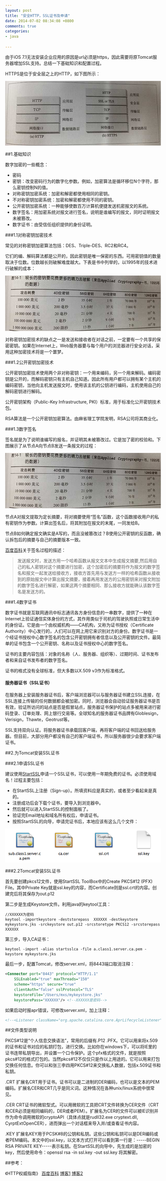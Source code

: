 ```yaml
---
layout: post
title: "安全HTTP，SSL证书及申请"
date: 2014-07-02 08:34:08 +0800
comments: true
categories: 
- java

---
```


由于iOS 7.1无法安装企业应用的原因是url必须是https，因此需要将原Tomcat服务器增加SSL支持。总结一下基础知识和配置过程。

<!--more-->

HTTPS是位于安全层之上的HTTP，如下图所示：

![image](/myresource/images/img_blog_20140702_1.jpg)

##1.基础知识

数字加密的一些概念：

* 密码
* 密钥：改变密码行为的数字化参数。例如，加密算法是循环移位N个字符，那么密钥控制N的值。
* 对称密钥加密系统：加密和解密都使用相同的密钥。
* 不对称密钥加密系统：加密和解密都使用不同的密钥。
* 公开密钥加密系统：一种能够使数百万计算机便捷发送机密报文的系统。
* 数字签名：用加密系统对报文进行签名，说明是谁编写的报文，同时证明报文未被篡改。
* 数字证书：由受信任组织提供的身份证明。

###1.1对称密钥加密技术

常见的对称密钥加密算法包括：DES、Triple-DES、RC2和RC4。

它们的编、解码算法都是公开的，因此密钥是唯一保密的东西。可用密钥值的数量取决于位数。位数越长则破解难度越大。下表是书中列举的，以1995年的技术进行破解的成本：

![image](/myresource/images/img_blog_20140702_3.jpg)

对称密钥加密技术的缺点之一是发送和接收者在对话之前，一定要有一个共享的保密密钥。如果在Internet上，Web服务器要与每个用户的浏览器进行安全对话，采用这种加密技术将是一个噩梦。

###1.2公开密钥加密技术

公开密钥加密技术使用两个非对称密钥：一个用来编码，另一个用来解码。编码密钥是公开的，而解码密钥只有主机自己知道。因此所有用户都可以拥有某个主机的编码密钥，当他向主机发送报文时，使用该主机的公钥进行编码，主机使用自己的解码密钥进行解码。

公开密钥架构（Public-Key Infrastructure, PKI）标准，用于标准化公开密钥技术包。

RSA算法是一个公开密钥加密算法。由麻省理工学院发明，RSA公司将其商业化。

###1.3数字签名

签名就是为了说明谁编写的报名，并证明其未被篡改过。它是加了密的校验和。下图展示了从节点A向节点B发送一条报文的过程：

![image](/myresource/images/img_blog_20140702_3.jpg)

节点A对报文提取为定长摘要，将对摘要使用“签名”函数，这个函数接收用户的私有密钥作为参数。计算出签名后，将其附加在报文的末尾，一同发给B。

节点B如何确定报文确实是A写的，而且没被篡改过？B使用公开密钥的反函数，确认拆包后的摘要与自己的摘要版本一致。

[百度百科](http://baike.baidu.com/view/7626.htm?fr=aladdin)关于签名过程的描述：

> 发送报文时，发送方用一个哈希函数从报文文本中生成报文摘要,然后用自己的私人密钥对这个摘要进行加密，这个加密后的摘要将作为报文的数字签名和报文一起发送给接收方，接收方首先用与发送方一样的哈希函数从接收到的原始报文中计算出报文摘要，接着再用发送方的公用密钥来对报文附加的数字签名进行解密，如果这两个摘要相同、那么接收方就能确认该数字签名是发送方的。

###1.4数字证书

数字证书就是互联网通讯中标志通讯各方身份信息的一串数字，提供了一种在Internet上验证通信实体身份的方式，其作用类似于司机的驾驶执照或日常生活中的身份证。它是由一个由权威机构——CA机构，又称为证书授权（Certificate Authority）中心发行的，人们可以在网上用它来识别对方的身份。数字证书是一个经证书授权中心数字签名的包含公开密钥拥有者信息以及公开密钥的文件。最简单的证书包含一个公开密钥、名称以及证书授权中心的数字签名。

证书的主要内容包括：对象的名称（人、服务器、组织等）、过期时间、证书发布者和来自证书发布者的数字签名。

证书的格式没有全球标准，但大多数以X.509 v3作为标准格式。

#### 服务器证书（SSL证书）

在服务器上安装服务器证书后，客户端浏览器可以与服务器证书建立SSL连接，在SSL连接上传输的任何数据都会被加密。同时，浏览器会自动验证服务器证书是否有效，验证所访问的站点是否是假冒站点，服务器证书保护的站点多被用来进行密码登录、订单处理、网上银行交易等。全球知名的服务器证书品牌有Globlesign，Verisign，Thawte，Geotrust等。

SSL支持双向认证。将服务器证书承载回客户端，再将客户端的证书回送给服务器。但目前，大部分用户都没有自己的客户端证书，所以服务器很少会要求客户端证书。

##2.为Tomcat安装SSL证书

###2.1申请SSL证书

建议使用[StartSSL](https://www.startssl.com/)申请一个SSL证书，可以使用一年期免费的证书。必须使用域名！过程主要包括：

* 在StartSSL上注册（Sign-up）。所填资料应是真实的，或者至少看起来是真的。
* 注册成功后会下载个证书，要导入到浏览器中。
* 然后就可以进入StartSSL的控制面板了。
* 验证完Email地址和域名所有权后，申请证书。
* 按照StartSSL的向导，申请完证书后，本地应该有这么几个文件：

![image](/myresource/images/img_blog_20140702_5.png)

###2.2Tomcat安装SSL证书

首先要创建pkcs12文件，使用StartSSL ToolBox中的Create PKCS#12 (PFX) File。其中Private Key就是ssl.key的内容，而Certificate则是ssl.crt的内容。创建完后将其保存为out.p12

第二步是生成Keystore文件。利用java的keytool工具：

```
//XXXXXX为密码
keytool -importkeystore -deststorepass  XXXXXX -destkeystore mykeystore.jks -srckeystore out.p12 -srcstoretype PKCS12 -srcstorepass XXXXXX
```

第三步，导入CA证书：

```
keytool -import -alias startsslca -file a.class1.server.ca.pem -keystore mykeystore.jks
```

最后一步，配置Tomcat，修改server.xml，将8443端口取消注释：

```xml
<Connector port="8443" protocol="HTTP/1.1" 
	SSLEnabled="true" maxThreads="150" 
	scheme="https" secure="true" 
	clientAuth="false" sslProtocol="TLS" 
	keystoreFile="/Users/mxs/mykeystore.jks" 
	keystorePass="XXXXXX"/> <!--XXXXXX是密码-->
```

如果启动时报apr错误，可修改server.xml，加上注释：

```xml
<!--<Listener className="org.apache.catalina.core.AprLifecycleListener" SSLEngine="on" />-->
```

##文件类型说明

PKCS#12是“个人信息交换语法”，常用的后缀有.P12 .PFX。它可以用来将x.509的证书和证书对应的私钥打包，进行交换。比如你在windows下，可以将IE里的证书连带私钥导出，并设置一个口令保护。这个pfx格式的文件，就是按照pkcs#12的格式打包的。当然pkcs#12不仅仅只是作以上用途的。它可以用来打包交换任何信息。你可以和张三李四用PKCS#12来交换私人数据，包括x.509证书和私钥。

.CRT  扩展名CRT用于证书。证书可以是二进制的DER编码，也可以是文本的PEM编码。扩展名CER和CRT几乎是同义词。这种情况在各种unix/linux系统中很常见。

.CER  CRT证书的微软型式。可以用微软的工具把CRT文件转换为CER文件（CRT和CER必须是相同编码的，DER或者PEM）。扩展名为CER的文件可以被IE识别并作为命令调用微软的cryptoAPI（具体点就是rudll32.exe cryptext.dll, CyrptExtOpenCER），进而弹出一个对话框来导入并/或查看证书内容。

.KEY  扩展名KEY用于PCSK#8的公钥和私钥。这些公钥和私钥可以是DER编码或者PEM编码。本文中的ssl.key，以文本方式打开可以看到第一行是：-----BEGIN RSA PRIVATE KEY-----表示私钥。在StartSSL的向导中，先生成的是加密的key，然后使用命令：openssl rsa -in ssl.key -out ssl.key 将其解密。

##参考：

《HTTP权威指南》
[百度百科](http://baike.baidu.com/view/7626.htm?fr=aladdin)
[博客1](http://fengfan.blog.163.com/blog/static/13478622013713114942896/)
[博客2](http://blog.csdn.net/googling/article/details/6698255)